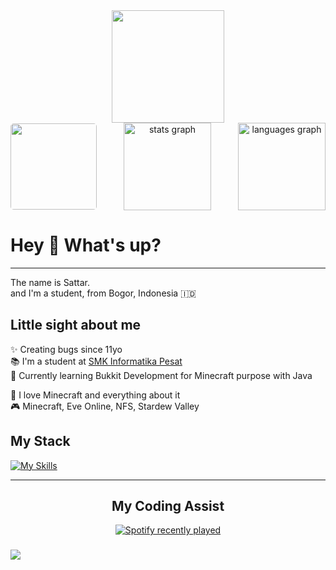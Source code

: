 <div align="center">
  <img height="180" src="/aboutme/shaaa.png"  />
</div>

<div align="center" style="display: flex; justify-content: space-between;">
<img style="margin-top: 1px; border-radius: 5px;" height="138" src="/aboutme/cars.gif"/>
  <img src="https://github-readme-stats.vercel.app/api?username=SatuSattr&show_icons=true&theme=omni&hide_border=true" height="140" alt="stats graph"/>
  <img src="https://github-readme-stats.vercel.app/api/top-langs/?username=SatuSattr&theme=dark&show_icons=true&hide_border=true&layout=compact" height="140" alt="languages graph"  />
 </div>

<h1 align="left">Hey 👋 What's up?</h1>

---

<p align="left">The name is Sattar.<br>and I'm a student, from Bogor, Indonesia 🇮🇩</p>

<h2 align="left">Little sight about me</h2>

<div>
      <p>
        ✨ Creating bugs since 11yo<br>
        📚 I'm a student at <a href="https://smkpesat.sch.id/" target="_blank" rel="noopener noreferrer">SMK Informatika Pesat</a><br>
        🎯 Currently learning Bukkit Development for Minecraft purpose with Java
      </p>
      <p>
        🎲 I love Minecraft and everything about it<br>
        🎮 Minecraft, Eve Online, NFS, Stardew Valley
      </p>    
<div>

<h2 align="left"> My Stack</h2>

[![My Skills](https://skillicons.dev/icons?i=js,java,php,cs,python,kotlin,html,css,dotnet,laravel,supabase,tailwind,vercel,vscode,nodejs,idea,arduino,androidstudio,opencv&theme=dark)](https://skillicons.dev)

---

<h2 align="center">My Coding Assist</h2>

<div align="center">
  <a href="https://open.spotify.com/user/cw4utmm9fok8bjujngfbpgo5e">
    <img src="https://spotify-recently-played-readme.vercel.app/api?user=cw4utmm9fok8bjujngfbpgo5e&count=5&width=1000)" alt="Spotify recently played"/>
  </a>
</div>

###

![](https://komarev.com/ghpvc/?username=SattrFev&color=ff69b4&style=flat-square&label=Visitor)

<!-- kau bermasalah jiwa akupun rada gila -->
